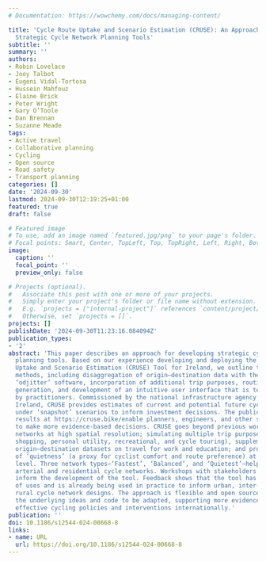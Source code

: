 ```yaml
---
# Documentation: https://wowchemy.com/docs/managing-content/

title: 'Cycle Route Uptake and Scenario Estimation (CRUSE): An Approach for Developing
  Strategic Cycle Network Planning Tools'
subtitle: ''
summary: ''
authors:
- Robin Lovelace
- Joey Talbot
- Eugeni Vidal-Tortosa
- Hussein Mahfouz
- Elaine Brick
- Peter Wright
- Gary O’Toole
- Dan Brennan
- Suzanne Meade
tags:
- Active travel
- Collaborative planning
- Cycling
- Open source
- Road safety
- Transport planning
categories: []
date: '2024-09-30'
lastmod: 2024-09-30T12:19:25+01:00
featured: true
draft: false

# Featured image
# To use, add an image named `featured.jpg/png` to your page's folder.
# Focal points: Smart, Center, TopLeft, Top, TopRight, Left, Right, BottomLeft, Bottom, BottomRight.
image:
  caption: ''
  focal_point: ''
  preview_only: false

# Projects (optional).
#   Associate this post with one or more of your projects.
#   Simply enter your project's folder or file name without extension.
#   E.g. `projects = ["internal-project"]` references `content/project/deep-learning/index.md`.
#   Otherwise, set `projects = []`.
projects: []
publishDate: '2024-09-30T11:23:16.084094Z'
publication_types:
- '2'
abstract: 'This paper describes an approach for developing strategic cycle network
  planning tools. Based on our experience developing and deploying the Cycle Route
  Uptake and Scenario Estimation (CRUSE) Tool for Ireland, we outline the underlying
  methods, including disaggregation of origin–destination data with the open source
  ‘odjitter’ software, incorporation of additional trip purposes, routing, scenario
  generation, and development of an intuitive user interface that is tested and used
  by practitioners. Commissioned by the national infrastructure agency Transport Infrastructure
  Ireland, CRUSE provides estimates of current and potential future cycling levels
  under ‘snapshot’ scenarios to inform investment decisions. The publicly available
  results at https://cruse.bike/enable planners, engineers, and other stakeholders
  to make more evidence-based decisions. CRUSE goes beyond previous work by: modeling
  networks at high spatial resolution; simulating multiple trip purposes (social,
  shopping, personal utility, recreational, and cycle touring), supplementing official
  origin–destination datasets on travel for work and education; and providing estimates
  of ‘quietness’ (a proxy for cyclist comfort and route preference) at the route segment
  level. Three network types—‘Fastest’, ‘Balanced’, and ‘Quietest’—help plan both
  arterial and residential cycle networks. Workshops with stakeholders were used to
  inform the development of the tool. Feedback shows that the tool has a wide range
  of uses and is already being used in practice to inform urban, inter-urban, and
  rural cycle network designs. The approach is flexible and open source, allowing
  the underlying ideas and code to be adapted, supporting more evidence-based and
  effective cycling policies and interventions internationally.'
publication: ''
doi: 10.1186/s12544-024-00668-8
links:
- name: URL
  url: https://doi.org/10.1186/s12544-024-00668-8
---
```

